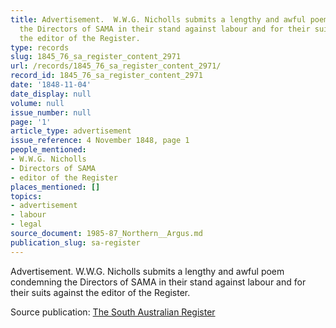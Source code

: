 ```yaml
---
title: Advertisement.  W.W.G. Nicholls submits a lengthy and awful poem condemning
  the Directors of SAMA in their stand against labour and for their suits against
  the editor of the Register.
type: records
slug: 1845_76_sa_register_content_2971
url: /records/1845_76_sa_register_content_2971/
record_id: 1845_76_sa_register_content_2971
date: '1848-11-04'
date_display: null
volume: null
issue_number: null
page: '1'
article_type: advertisement
issue_reference: 4 November 1848, page 1
people_mentioned:
- W.W.G. Nicholls
- Directors of SAMA
- editor of the Register
places_mentioned: []
topics:
- advertisement
- labour
- legal
source_document: 1985-87_Northern__Argus.md
publication_slug: sa-register
---
```


Advertisement.  W.W.G. Nicholls submits a lengthy and awful poem condemning the Directors of SAMA in their stand against labour and for their suits against the editor of the Register.

Source publication: [The South Australian Register](/publications/sa-register/)
